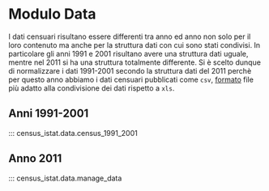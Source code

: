 # Modulo Data

I dati censuari risultano essere differenti tra anno ed anno non solo per il loro contenuto ma anche per la struttura dati con cui sono stati condivisi.
In particolare gli anni 1991 e 2001 risultano avere una struttura dati uguale, mentre nel 2011 si ha una struttura totalmente differente.
Si è scelto dunque di normalizzare i dati 1991-2001 secondo la struttura dati del 2011 perchè per questo anno abbiamo i dati censuari pubblicati come `csv`,
[formato](https://en.wikipedia.org/wiki/Comma-separated_values#Data_exchange) file più adatto alla condivisione dei dati rispetto a `xls`.

## Anni 1991-2001

::: census_istat.data.census_1991_2001

## Anno 2011

::: census_istat.data.manage_data
